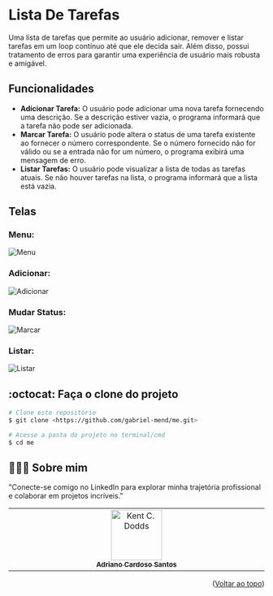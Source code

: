 <a id="readme-top"></a>
# Lista De Tarefas
Uma lista de tarefas que permite ao usuário adicionar, remover e listar tarefas em um loop contínuo até que ele decida sair. Além disso, possui tratamento de erros para garantir uma experiência de usuário mais robusta e amigável.

## Funcionalidades

- **Adicionar Tarefa:** O usuário pode adicionar uma nova tarefa fornecendo uma descrição. Se a descrição estiver vazia, o programa informará que a tarefa não pode ser adicionada.
- **Marcar Tarefa:** O usuário pode altera o status de uma tarefa existente ao fornecer o número correspondente. Se o número fornecido não for válido ou se a entrada não for um número, o programa exibirá uma mensagem de erro.
- **Listar Tarefas:** O usuário pode visualizar a lista de todas as tarefas atuais. Se não houver tarefas na lista, o programa informará que a lista está vazia.

## Telas 
### Menu:
![Menu](https://private-user-images.githubusercontent.com/106997880/364365142-b9176204-d0d0-4b7d-8e2d-3754daf76c35.PNG?jwt=eyJhbGciOiJIUzI1NiIsInR5cCI6IkpXVCJ9.eyJpc3MiOiJnaXRodWIuY29tIiwiYXVkIjoicmF3LmdpdGh1YnVzZXJjb250ZW50LmNvbSIsImtleSI6ImtleTUiLCJleHAiOjE3MjU0NTE3NDQsIm5iZiI6MTcyNTQ1MTQ0NCwicGF0aCI6Ii8xMDY5OTc4ODAvMzY0MzY1MTQyLWI5MTc2MjA0LWQwZDAtNGI3ZC04ZTJkLTM3NTRkYWY3NmMzNS5QTkc_WC1BbXotQWxnb3JpdGhtPUFXUzQtSE1BQy1TSEEyNTYmWC1BbXotQ3JlZGVudGlhbD1BS0lBVkNPRFlMU0E1M1BRSzRaQSUyRjIwMjQwOTA0JTJGdXMtZWFzdC0xJTJGczMlMkZhd3M0X3JlcXVlc3QmWC1BbXotRGF0ZT0yMDI0MDkwNFQxMjA0MDRaJlgtQW16LUV4cGlyZXM9MzAwJlgtQW16LVNpZ25hdHVyZT0yMWQ2NmJhNGI0ZTNkMWUzZDE0NWU2ZDkzODU1YjQzMmY1MzIwYTVkMzQ1MjU4MDYxMjMwYzY2NzY3NjU3YzVmJlgtQW16LVNpZ25lZEhlYWRlcnM9aG9zdCZhY3Rvcl9pZD0wJmtleV9pZD0wJnJlcG9faWQ9MCJ9.nj5yxjiEDoClWjzc-CdXKQgo-0RuYfEkQoexDghK0k8)

### Adicionar:
![Adicionar](https://private-user-images.githubusercontent.com/106997880/364365148-52a13997-0fc9-48a4-a298-80ad8f057296.PNG?jwt=eyJhbGciOiJIUzI1NiIsInR5cCI6IkpXVCJ9.eyJpc3MiOiJnaXRodWIuY29tIiwiYXVkIjoicmF3LmdpdGh1YnVzZXJjb250ZW50LmNvbSIsImtleSI6ImtleTUiLCJleHAiOjE3MjU0NTIwMDYsIm5iZiI6MTcyNTQ1MTcwNiwicGF0aCI6Ii8xMDY5OTc4ODAvMzY0MzY1MTQ4LTUyYTEzOTk3LTBmYzktNDhhNC1hMjk4LTgwYWQ4ZjA1NzI5Ni5QTkc_WC1BbXotQWxnb3JpdGhtPUFXUzQtSE1BQy1TSEEyNTYmWC1BbXotQ3JlZGVudGlhbD1BS0lBVkNPRFlMU0E1M1BRSzRaQSUyRjIwMjQwOTA0JTJGdXMtZWFzdC0xJTJGczMlMkZhd3M0X3JlcXVlc3QmWC1BbXotRGF0ZT0yMDI0MDkwNFQxMjA4MjZaJlgtQW16LUV4cGlyZXM9MzAwJlgtQW16LVNpZ25hdHVyZT1kODM1MTUwMjY5MzlmZjkyZWNlYWNiMjMzYjk1YzE1NTI4MTQ1OTYwMTY0ZDkxMTAzNGNjNzIwZDcxZTdhNWJkJlgtQW16LVNpZ25lZEhlYWRlcnM9aG9zdCZhY3Rvcl9pZD0wJmtleV9pZD0wJnJlcG9faWQ9MCJ9.p-rAuylJrqMAdD4XToCstwgxRbqIsLZDKMgZOQhYjYw)

### Mudar Status:
![Marcar](https://private-user-images.githubusercontent.com/106997880/364365153-cdb9bd35-825b-4bfd-95fd-fddb196f2d10.PNG?jwt=eyJhbGciOiJIUzI1NiIsInR5cCI6IkpXVCJ9.eyJpc3MiOiJnaXRodWIuY29tIiwiYXVkIjoicmF3LmdpdGh1YnVzZXJjb250ZW50LmNvbSIsImtleSI6ImtleTUiLCJleHAiOjE3MjU0NTIwMDYsIm5iZiI6MTcyNTQ1MTcwNiwicGF0aCI6Ii8xMDY5OTc4ODAvMzY0MzY1MTUzLWNkYjliZDM1LTgyNWItNGJmZC05NWZkLWZkZGIxOTZmMmQxMC5QTkc_WC1BbXotQWxnb3JpdGhtPUFXUzQtSE1BQy1TSEEyNTYmWC1BbXotQ3JlZGVudGlhbD1BS0lBVkNPRFlMU0E1M1BRSzRaQSUyRjIwMjQwOTA0JTJGdXMtZWFzdC0xJTJGczMlMkZhd3M0X3JlcXVlc3QmWC1BbXotRGF0ZT0yMDI0MDkwNFQxMjA4MjZaJlgtQW16LUV4cGlyZXM9MzAwJlgtQW16LVNpZ25hdHVyZT0xY2MyMWZiNGEzNGI1NjAwMjRhYmM1OGE4YTM4ZGVkMmY0MzBjNmU1ZTkzNjZhNjNkZTY5MjBiZWU2MmY3NjRlJlgtQW16LVNpZ25lZEhlYWRlcnM9aG9zdCZhY3Rvcl9pZD0wJmtleV9pZD0wJnJlcG9faWQ9MCJ9.Vv0LLpVPIvqFhku1dNtrNpMWm5QQF95tNScxVHXXsz0)

### Listar:
![Listar](https://private-user-images.githubusercontent.com/106997880/364365156-5241aee0-524a-4679-b39f-ed8907121c95.PNG?jwt=eyJhbGciOiJIUzI1NiIsInR5cCI6IkpXVCJ9.eyJpc3MiOiJnaXRodWIuY29tIiwiYXVkIjoicmF3LmdpdGh1YnVzZXJjb250ZW50LmNvbSIsImtleSI6ImtleTUiLCJleHAiOjE3MjU0NTIwMDYsIm5iZiI6MTcyNTQ1MTcwNiwicGF0aCI6Ii8xMDY5OTc4ODAvMzY0MzY1MTU2LTUyNDFhZWUwLTUyNGEtNDY3OS1iMzlmLWVkODkwNzEyMWM5NS5QTkc_WC1BbXotQWxnb3JpdGhtPUFXUzQtSE1BQy1TSEEyNTYmWC1BbXotQ3JlZGVudGlhbD1BS0lBVkNPRFlMU0E1M1BRSzRaQSUyRjIwMjQwOTA0JTJGdXMtZWFzdC0xJTJGczMlMkZhd3M0X3JlcXVlc3QmWC1BbXotRGF0ZT0yMDI0MDkwNFQxMjA4MjZaJlgtQW16LUV4cGlyZXM9MzAwJlgtQW16LVNpZ25hdHVyZT1hZjE2ZDA2NDc4Y2UzZmMyMDNiMjRjNzIzOGI5ZWQzNTMwZTA2Y2M5ODUxZWE4NzljOTM4YjA1YWFkYTc3NDcyJlgtQW16LVNpZ25lZEhlYWRlcnM9aG9zdCZhY3Rvcl9pZD0wJmtleV9pZD0wJnJlcG9faWQ9MCJ9.5N1wKuPLxkn0CMZkpy9cUQfxfd6_kY8iPoCJU2aOQqM)

## :octocat: Faça o clone do projeto

```bash
# Clone este repositório
$ git clone <https://github.com/gabriel-mend/me.git>

# Acesse a pasta do projeto no terminal/cmd
$ cd me

```
## 👨🏻‍🚀 Sobre mim
"Conecte-se comigo no LinkedIn para explorar minha trajetória profissional e colaborar em projetos incríveis."
<table>
  <tbody>
    <tr>
      <td align="center" valign="top" width="14.28%"><a href="https://www.linkedin.com/in/cardosodev047/"><img src="https://media.licdn.com/dms/image/v2/D4D03AQFRff9YjluTHQ/profile-displayphoto-shrink_400_400/profile-displayphoto-shrink_400_400/0/1713879990636?e=2147483647&v=beta&t=AIThEkfC267uJ_bVz5bpXdPbuvQlDzdWdeb4JgeSkxQ" width="100px;" alt="Kent C. Dodds"/><br /><sub><b>Adriano Cardoso Santos</b></sub></a><br />
    </tr>
  </tbody>
</table>

<p align="right">(<a href="#readme-top">Voltar ao topo</a>)</p>


